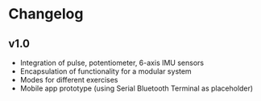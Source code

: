 # Changelog
## v1.0
* Integration of pulse, potentiometer, 6-axis IMU sensors
* Encapsulation of functionality for a modular system
* Modes for different exercises
* Mobile app prototype (using Serial Bluetooth Terminal as placeholder)

